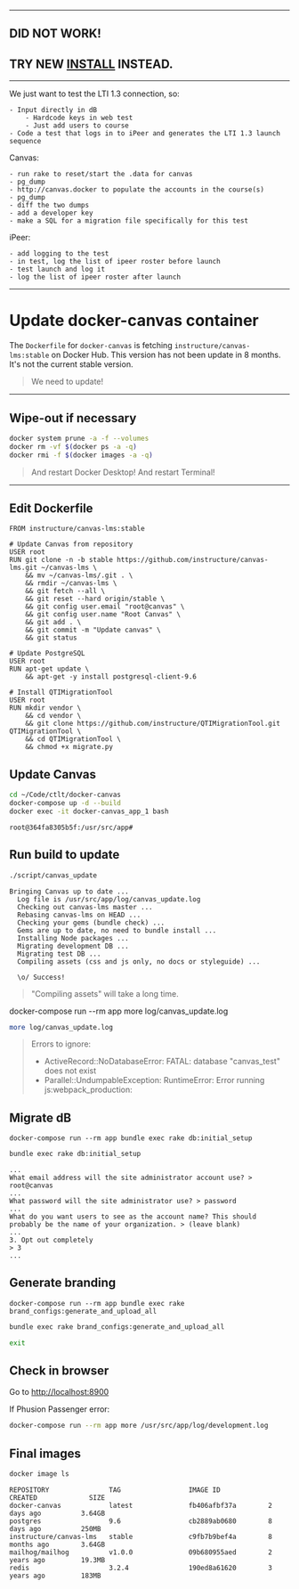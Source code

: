 ---------------------------------------------------------------------------------------------------

## DID NOT WORK!
## TRY NEW [INSTALL](./14%20Install%20Canvas%20container.md) INSTEAD.

---------------------------------------------------------------------------------------------------

We just want to test the LTI 1.3 connection, so:

    - Input directly in dB
        - Hardcode keys in web test
        - Just add users to course
    - Code a test that logs in to iPeer and generates the LTI 1.3 launch sequence

Canvas:

    - run rake to reset/start the .data for canvas
    - pg_dump
    - http://canvas.docker to populate the accounts in the course(s)
    - pg_dump
    - diff the two dumps
    - add a developer key
    - make a SQL for a migration file specifically for this test

iPeer:

    - add logging to the test
    - in test, log the list of ipeer roster before launch
    - test launch and log it
    - log the list of ipeer roster after launch

---

# Update docker-canvas container

The `Dockerfile` for `docker-canvas` is fetching `instructure/canvas-lms:stable` on Docker Hub.
This version has not been update in 8 months.
It's not the current stable version.

> We need to update!

---

## Wipe-out if necessary

```bash
docker system prune -a -f --volumes
docker rm -vf $(docker ps -a -q)
docker rmi -f $(docker images -a -q)
```

> And restart Docker Desktop!
> And restart Terminal!

---

## Edit Dockerfile

```
FROM instructure/canvas-lms:stable

# Update Canvas from repository
USER root
RUN git clone -n -b stable https://github.com/instructure/canvas-lms.git ~/canvas-lms \
    && mv ~/canvas-lms/.git . \
    && rmdir ~/canvas-lms \
    && git fetch --all \
    && git reset --hard origin/stable \
    && git config user.email "root@canvas" \
    && git config user.name "Root Canvas" \
    && git add . \
    && git commit -m "Update canvas" \
    && git status

# Update PostgreSQL
USER root
RUN apt-get update \
    && apt-get -y install postgresql-client-9.6

# Install QTIMigrationTool
USER root
RUN mkdir vendor \
    && cd vendor \
    && git clone https://github.com/instructure/QTIMigrationTool.git QTIMigrationTool \
    && cd QTIMigrationTool \
    && chmod +x migrate.py
```

## Update Canvas

```bash
cd ~/Code/ctlt/docker-canvas
docker-compose up -d --build
docker exec -it docker-canvas_app_1 bash
```

`root@364fa8305b5f:/usr/src/app#`

## Run build to update

```bash
./script/canvas_update
```
```
Bringing Canvas up to date ...
  Log file is /usr/src/app/log/canvas_update.log
  Checking out canvas-lms master ...
  Rebasing canvas-lms on HEAD ...
  Checking your gems (bundle check) ...
  Gems are up to date, no need to bundle install ...
  Installing Node packages ...
  Migrating development DB ...
  Migrating test DB ...
  Compiling assets (css and js only, no docs or styleguide) ...

  \o/ Success!
```

> "Compiling assets" will take a long time.

docker-compose run --rm app more log/canvas_update.log
```bash
more log/canvas_update.log
```

> Errors to ignore:
> - ActiveRecord::NoDatabaseError: FATAL:  database "canvas_test" does not exist
> - Parallel::UndumpableException: RuntimeError: Error running js:webpack_production:

## Migrate dB

    docker-compose run --rm app bundle exec rake db:initial_setup

```bash
bundle exec rake db:initial_setup
```
```
...
What email address will the site administrator account use? > root@canvas
...
What password will the site administrator use? > password
...
What do you want users to see as the account name? This should probably be the name of your organization. > (leave blank)
...
3. Opt out completely
> 3
...
```

## Generate branding

    docker-compose run --rm app bundle exec rake brand_configs:generate_and_upload_all

```bash
bundle exec rake brand_configs:generate_and_upload_all
```

```bash
exit
```

## Check in browser

Go to <http://localhost:8900>

If Phusion Passenger error:

```bash
docker-compose run --rm app more /usr/src/app/log/development.log
```

## Final images

```bash
docker image ls
```
```
REPOSITORY               TAG                 IMAGE ID            CREATED             SIZE
docker-canvas            latest              fb406afbf37a        2 days ago          3.64GB
postgres                 9.6                 cb2889ab0680        8 days ago          250MB
instructure/canvas-lms   stable              c9fb7b9bef4a        8 months ago        3.64GB
mailhog/mailhog          v1.0.0              09b680955aed        2 years ago         19.3MB
redis                    3.2.4               190ed8a61620        3 years ago         183MB
```
